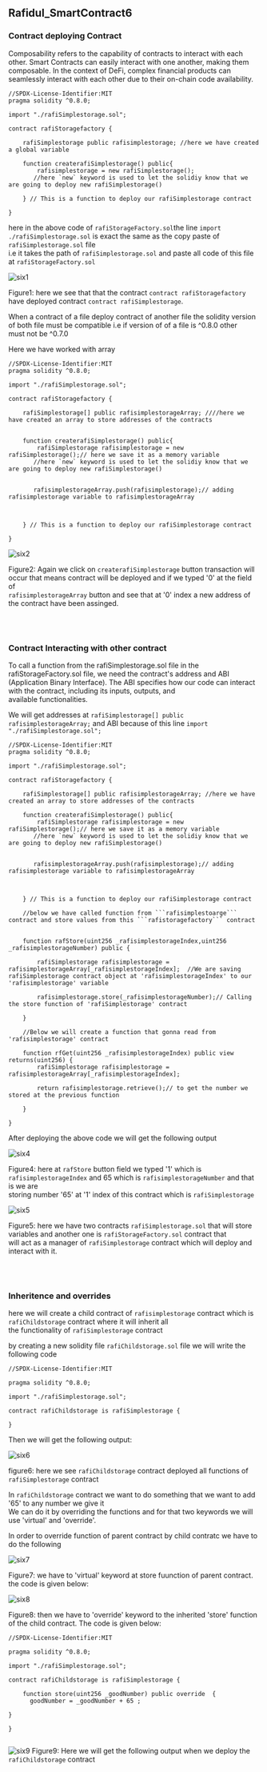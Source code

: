 ## Rafidul_SmartContract6
### Contract deploying Contract
Composability refers to the capability of contracts to interact with each other. Smart Contracts can easily interact with one another, making them composable. In the context of DeFi, complex financial products can seamlessly interact with each other due to their on-chain code availability.<br>
```
//SPDX-License-Identifier:MIT
pragma solidity ^0.8.0;

import "./rafiSimplestorage.sol";

contract rafiStoragefactory {

    rafiSimplestorage public rafisimplestorage; //here we have created a global variable

    function createrafiSimplestorage() public{
        rafisimplestorage = new rafiSimplestorage();
       //here `new` keyword is used to let the solidiy know that we are going to deploy new rafiSimplestorage()

    } // This is a function to deploy our rafiSimplestorage contract

}
```
here in the above code of ```rafiStorageFactory.sol```the line  ```import ./rafiSimplestorage.sol``` is exact the same as the copy paste of ```rafiSimplestorage.sol``` file<br>
i.e it takes the path of ```rafiSimplestorage.sol``` and paste all code of this file at ```rafiStorageFactory.sol```


![six1](https://github.com/MdRafidulIslam/rafi_smart-contract-6/assets/86659473/c97b6970-d177-4449-b979-b2170581e7df)

Figure1: here we see that that the contract ```contract rafiStoragefactory``` have deployed contract ```contract rafiSimplestorage```.

When a contract of a file deploy contract of another file the solidity version of both file must be compatible i.e if version of of a file is ^0.8.0 other <br>
must not be ^0.7.0<br>


Here we have worked with array

```
//SPDX-License-Identifier:MIT
pragma solidity ^0.8.0;

import "./rafiSimplestorage.sol";

contract rafiStoragefactory {

    rafiSimplestorage[] public rafisimplestorageArray; ////here we have created an array to store addresses of the contracts


    function createrafiSimplestorage() public{
        rafiSimplestorage rafisimplestorage = new rafiSimplestorage();// here we save it as a memory variable
       //here `new` keyword is used to let the solidiy know that we are going to deploy new rafiSimplestorage()


       rafisimplestorageArray.push(rafisimplestorage);// adding rafisimplestorage variable to rafisimplestorageArray



    } // This is a function to deploy our rafiSimplestorage contract

}

```


![six2](https://github.com/MdRafidulIslam/rafi_smart-contract-6/assets/86659473/825b5838-2ced-4804-9acd-46351f8919f1)

Figure2: Again we click on ```createrafiSimplestorage``` button transaction will occur that means contract will be deployed and if we typed '0' at the field of <br> ```rafisimplestorageArray``` button and see that at '0' index a new address of the contract have been assinged.



<br><br>



### Contract Interacting with other contract

To call a function from the rafiSimplestorage.sol file in the rafiStorageFactory.sol file, we need the contract's address and ABI<br> (Application Binary Interface). The ABI specifies how our code can interact with the contract, including its inputs, outputs, and<br> available functionalities.




We will get addresses at ```rafiSimplestorage[] public rafisimplestorageArray;``` and ABI because of this line ```import "./rafiSimplestorage.sol";```


```
//SPDX-License-Identifier:MIT
pragma solidity ^0.8.0;

import "./rafiSimplestorage.sol";

contract rafiStoragefactory {

    rafiSimplestorage[] public rafisimplestorageArray; //here we have created an array to store addresses of the contracts

    function createrafiSimplestorage() public{
        rafiSimplestorage rafisimplestorage = new rafiSimplestorage();// here we save it as a memory variable
       //here `new` keyword is used to let the solidiy know that we are going to deploy new rafiSimplestorage()


       rafisimplestorageArray.push(rafisimplestorage);// adding rafisimplestorage variable to rafisimplestorageArray



    } // This is a function to deploy our rafiSimplestorage contract
   
    //below we have called function from ```rafisimplestoarge``` contract and store values from this ```rafistoragefactory``` contract


    function rafStore(uint256 _rafisimplestorageIndex,uint256 _rafisimplestorageNumber) public {

        rafiSimplestorage rafisimplestorage =  rafisimplestorageArray[_rafisimplestorageIndex];  //We are saving rafiSimplestorage contract object at 'rafisimplestorageIndex' to our 'rafisimplestorage' variable

        rafisimplestorage.store(_rafisimplestorageNumber);// Calling the store function of 'rafiSimplestorage' contract

    }

    //Below we will create a function that gonna read from 'rafisimplestorage' contract

    function rfGet(uint256 _rafisimplestorageIndex) public view returns(uint256) {
        rafiSimplestorage rafisimplestorage =  rafisimplestorageArray[_rafisimplestorageIndex];

        return rafisimplestorage.retrieve();// to get the number we stored at the previous function

    }

}

```

After deploying the above code we will get the following output


![six4](https://github.com/MdRafidulIslam/rafi_smart-contract-6/assets/86659473/fca854a7-5250-44f1-bdb1-e51e41a8df96)

Figure4: here at ```rafStore``` button field we typed '1' which is ```rafisimplestorageIndex``` and 65 which is ```rafisimplestorageNumber``` and that is we are<br>
storing number '65' at '1' index of this contract which is ```rafiSimplestorage```

![six5](https://github.com/MdRafidulIslam/rafi_smart-contract-6/assets/86659473/afc5ec1b-e823-437b-9263-0a7228aa3743)

Figure5: here we have two contracts ```rafiSimplestorage.sol``` that will store variables and another one is ```rafiStorageFactory.sol``` contract that<br>
will act as a manager of ```rafiSimplestorage``` contract which will deploy and interact with it.


<br><br>




### Inheritence and overrides

here we will create a child contract of ```rafisimplestorage``` contract which is ```rafiChildstorage``` contract where it will inherit all <br>
the functionality of ```rafiSimplestorage``` contract<br>

by creating a new solidity file ```rafiChildstorage.sol``` file we will write the following code

```
//SPDX-License-Identifier:MIT

pragma solidity ^0.8.0;

import "./rafiSimplestorage.sol";

contract rafiChildstorage is rafiSimplestorage {

}

```


Then we will get the following output:

![six6](https://github.com/MdRafidulIslam/rafi_smart-contract-6/assets/86659473/f52322db-a919-415c-9bcd-5a0ac27fbfc6)

figure6: here we see ```rafiChildstorage``` contract deployed all functions of ```rafiSimplestorage``` contract

In ```rafiChildstorage``` contract we want to do something that we want to add '65' to any number we give it<br>
We can do it by overriding the functions and for that two keywords we will use 'virtual' and 'override'.

In order to override function of parent contract by child contratc we have to do the following<br>


![six7](https://github.com/MdRafidulIslam/rafi_smart-contract-6/assets/86659473/e865fe1a-242a-43a0-a1db-894690c459b3)

Figure7: we have to 'virtual' keyword at store fuunction of parent contract. the code is given below:



![six8](https://github.com/MdRafidulIslam/rafi_smart-contract-6/assets/86659473/317ea00d-7bbe-402d-887b-33d61786586d)


Figure8: then we have to 'override' keyword to the inherited 'store' function of the child contract. The code is given below:

```
//SPDX-License-Identifier:MIT

pragma solidity ^0.8.0;

import "./rafiSimplestorage.sol";

contract rafiChildstorage is rafiSimplestorage {

    function store(uint256 _goodNumber) public override  {
      goodNumber = _goodNumber + 65 ;

}

}


```

![six9](https://github.com/MdRafidulIslam/rafi_smart-contract-6/assets/86659473/4bb0c566-c6f0-4964-86ff-1d4a8712b4b9)
Figure9: Here we will get the following output when we deploy the ```rafiChildstorage``` contract
